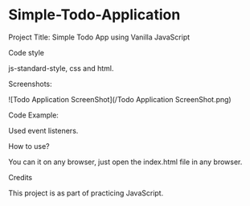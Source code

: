 # Simple-Todo-Application

Project Title:
Simple Todo App using Vanilla JavaScript

Code style

js-standard-style, css and html.

Screenshots:

![Todo Application ScreenShot](/Todo Application ScreenShot.png)

Code Example:

Used event listeners.

How to use?

You can it on any browser, just open the index.html file in any browser.

Credits

This project is as part of practicing JavaScript.
